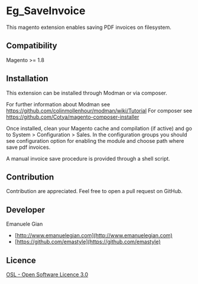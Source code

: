 Eg_SaveInvoice
=====================

This magento extension enables saving PDF invoices on filesystem.

Compatibility
--------------

Magento >= 1.8


Installation
------------

This extension can be installed through Modman or via composer.

For further information about Modman see https://github.com/colinmollenhour/modman/wiki/Tutorial
For composer see https://github.com/Cotya/magento-composer-installer

Once installed, clean your Magento cache and compilation (if active) and go to System > Configuration > Sales.
In the configuration groups you should see configuration option for enabling the module and choose path where save pdf invoices.

A manual invoice save procedure is provided through a shell script.

Contribution
------------

Contribution are appreciated. Feel free to open a pull request on GitHub.


Developer
---------

Emanuele Gian
- [http://www.emanuelegian.com](http://www.emanuelegian.com)
- [https://github.com/emastyle](https://github.com/emastyle)

Licence
-------

[OSL - Open Software Licence 3.0](http://opensource.org/licenses/osl-3.0.php)

 